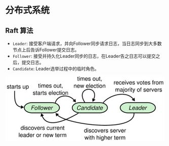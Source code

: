 # 分布式系统

## Raft 算法

* `Leader`: 接受客户端请求，并向Follower同步请求日志，当日志同步到大多数节点上后告诉Follower提交日志。
* `Follower`: 接受并持久化Leader同步的日志，在Leader告之日志可以提交之后，提交日志。
* `Candidate`: Leader选举过程中的临时角色。

![1694837804665](image/分布式/1694837804665.png)
